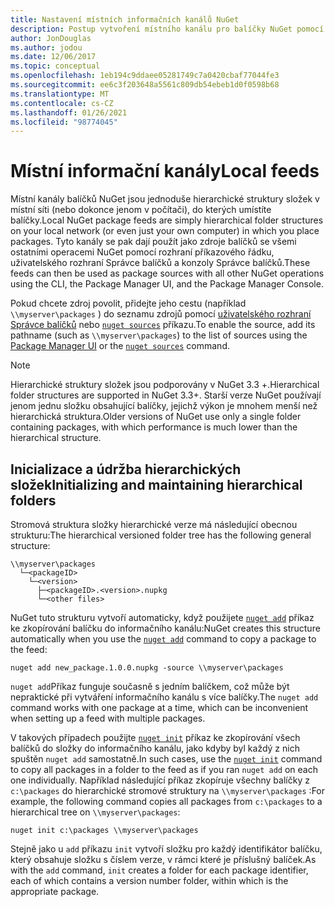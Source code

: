 ```yaml
---
title: Nastavení místních informačních kanálů NuGet
description: Postup vytvoření místního kanálu pro balíčky NuGet pomocí složek v místní síti
author: JonDouglas
ms.author: jodou
ms.date: 12/06/2017
ms.topic: conceptual
ms.openlocfilehash: 1eb194c9ddaee05281749c7a0420cbaf77044fe3
ms.sourcegitcommit: ee6c3f203648a5561c809db54ebeb1d0f0598b68
ms.translationtype: MT
ms.contentlocale: cs-CZ
ms.lasthandoff: 01/26/2021
ms.locfileid: "98774045"
---
```

# <a name="local-feeds"></a><span data-ttu-id="0c3a5-103">Místní informační kanály</span><span class="sxs-lookup"><span data-stu-id="0c3a5-103">Local feeds</span></span>

<span data-ttu-id="0c3a5-104">Místní kanály balíčků NuGet jsou jednoduše hierarchické struktury složek v místní síti (nebo dokonce jenom v počítači), do kterých umístíte balíčky.</span><span class="sxs-lookup"><span data-stu-id="0c3a5-104">Local NuGet package feeds are simply hierarchical folder structures on your local network (or even just your own computer) in which you place packages.</span></span> <span data-ttu-id="0c3a5-105">Tyto kanály se pak dají použít jako zdroje balíčků se všemi ostatními operacemi NuGet pomocí rozhraní příkazového řádku, uživatelského rozhraní Správce balíčků a konzoly Správce balíčků.</span><span class="sxs-lookup"><span data-stu-id="0c3a5-105">These feeds can then be used as package sources with all other NuGet operations using the CLI, the Package Manager UI, and the Package Manager Console.</span></span>

<span data-ttu-id="0c3a5-106">Pokud chcete zdroj povolit, přidejte jeho cestu (například `\\myserver\packages` ) do seznamu zdrojů pomocí [uživatelského rozhraní Správce balíčků](../consume-packages/install-use-packages-visual-studio.md#package-sources) nebo [`nuget sources`](../reference/cli-reference/cli-ref-sources.md) příkazu.</span><span class="sxs-lookup"><span data-stu-id="0c3a5-106">To enable the source, add its pathname (such as `\\myserver\packages`) to the list of sources using the [Package Manager UI](../consume-packages/install-use-packages-visual-studio.md#package-sources) or the [`nuget sources`](../reference/cli-reference/cli-ref-sources.md) command.</span></span>

> [!Note]
> <span data-ttu-id="0c3a5-107">Hierarchické struktury složek jsou podporovány v NuGet 3.3 +.</span><span class="sxs-lookup"><span data-stu-id="0c3a5-107">Hierarchical folder structures are supported in NuGet 3.3+.</span></span> <span data-ttu-id="0c3a5-108">Starší verze NuGet používají jenom jednu složku obsahující balíčky, jejichž výkon je mnohem menší než hierarchická struktura.</span><span class="sxs-lookup"><span data-stu-id="0c3a5-108">Older versions of NuGet use only a single folder containing packages, with which performance is much lower than the hierarchical structure.</span></span>

## <a name="initializing-and-maintaining-hierarchical-folders"></a><span data-ttu-id="0c3a5-109">Inicializace a údržba hierarchických složek</span><span class="sxs-lookup"><span data-stu-id="0c3a5-109">Initializing and maintaining hierarchical folders</span></span>

<span data-ttu-id="0c3a5-110">Stromová struktura složky hierarchické verze má následující obecnou strukturu:</span><span class="sxs-lookup"><span data-stu-id="0c3a5-110">The hierarchical versioned folder tree has the following general structure:</span></span>

```
\\myserver\packages
  └─<packageID>
    └─<version>
      ├─<packageID>.<version>.nupkg
      └─<other files>
```

<span data-ttu-id="0c3a5-111">NuGet tuto strukturu vytvoří automaticky, když použijete [`nuget add`](../reference/cli-reference/cli-ref-add.md) příkaz ke zkopírování balíčku do informačního kanálu:</span><span class="sxs-lookup"><span data-stu-id="0c3a5-111">NuGet creates this structure automatically when you use the [`nuget add`](../reference/cli-reference/cli-ref-add.md) command to copy a package to the feed:</span></span>

```cli
nuget add new_package.1.0.0.nupkg -source \\myserver\packages
```

<span data-ttu-id="0c3a5-112">`nuget add`Příkaz funguje současně s jedním balíčkem, což může být nepraktické při vytváření informačního kanálu s více balíčky.</span><span class="sxs-lookup"><span data-stu-id="0c3a5-112">The `nuget add` command works with one package at a time, which can be inconvenient when setting up a feed with multiple packages.</span></span>

<span data-ttu-id="0c3a5-113">V takových případech použijte [`nuget init`](../reference/cli-reference/cli-ref-init.md) příkaz ke zkopírování všech balíčků do složky do informačního kanálu, jako kdyby byl každý z nich spuštěn `nuget add` samostatně.</span><span class="sxs-lookup"><span data-stu-id="0c3a5-113">In such cases, use the [`nuget init`](../reference/cli-reference/cli-ref-init.md) command to copy all packages in a folder to the feed as if you ran `nuget add` on each one individually.</span></span> <span data-ttu-id="0c3a5-114">Například následující příkaz zkopíruje všechny balíčky z `c:\packages` do hierarchické stromové struktury na `\\myserver\packages` :</span><span class="sxs-lookup"><span data-stu-id="0c3a5-114">For example, the following command copies all packages from `c:\packages` to a hierarchical tree on `\\myserver\packages`:</span></span>

```cli
nuget init c:\packages \\myserver\packages
```

<span data-ttu-id="0c3a5-115">Stejně jako u `add` příkazu `init` vytvoří složku pro každý identifikátor balíčku, který obsahuje složku s číslem verze, v rámci které je příslušný balíček.</span><span class="sxs-lookup"><span data-stu-id="0c3a5-115">As with the `add` command, `init` creates a folder for each package identifier, each of which contains a version number folder, within which is the appropriate package.</span></span>
